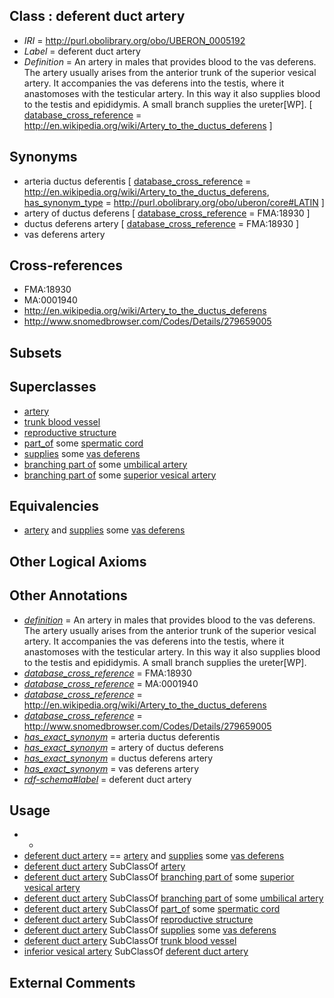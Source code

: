 
## Class : deferent duct artery

 * *IRI* = http://purl.obolibrary.org/obo/UBERON_0005192
 * *Label* = deferent duct artery
 * *Definition* = An artery in males that provides blood to the vas deferens. The artery usually arises from the anterior trunk of the superior vesical artery. It accompanies the vas deferens into the testis, where it anastomoses with the testicular artery. In this way it also supplies blood to the testis and epididymis. A small branch supplies the ureter[WP]. [ [database_cross_reference](../../ef/oboInOwl#hasDbXref.md) = http://en.wikipedia.org/wiki/Artery_to_the_ductus_deferens ]

## Synonyms

 * arteria ductus deferentis [ [database_cross_reference](../../ef/oboInOwl#hasDbXref.md) = http://en.wikipedia.org/wiki/Artery_to_the_ductus_deferens, [has_synonym_type](../../pe/oboInOwl#hasSynonymType.md) = http://purl.obolibrary.org/obo/uberon/core#LATIN ]
 * artery of ductus deferens [ [database_cross_reference](../../ef/oboInOwl#hasDbXref.md) = FMA:18930 ]
 * ductus deferens artery [ [database_cross_reference](../../ef/oboInOwl#hasDbXref.md) = FMA:18930 ]
 * vas deferens artery

## Cross-references

 * FMA:18930
 * MA:0001940
 * http://en.wikipedia.org/wiki/Artery_to_the_ductus_deferens
 * http://www.snomedbrowser.com/Codes/Details/279659005

## Subsets


## Superclasses

 * [artery](../../UBERON/37/UBERON_0001637.md)
 * [trunk blood vessel](../../UBERON/13/UBERON_0003513.md)
 * [reproductive structure](../../UBERON/56/UBERON_0005156.md)
 * [part_of](../../BFO/50/BFO_0000050.md) some [spermatic cord](../../UBERON/52/UBERON_0005352.md)
 * [supplies](../../RO/78/RO_0002178.md) some [vas deferens](../../UBERON/00/UBERON_0001000.md)
 * [branching part of](../../RO/80/RO_0002380.md) some [umbilical artery](../../UBERON/10/UBERON_0001310.md)
 * [branching part of](../../RO/80/RO_0002380.md) some [superior vesical artery](../../UBERON/12/UBERON_0001312.md)

## Equivalencies

 * [artery](../../UBERON/37/UBERON_0001637.md) and [supplies](../../RO/78/RO_0002178.md) some [vas deferens](../../UBERON/00/UBERON_0001000.md)

## Other Logical Axioms


## Other Annotations

 * *[definition](../../IAO/15/IAO_0000115.md)* = An artery in males that provides blood to the vas deferens. The artery usually arises from the anterior trunk of the superior vesical artery. It accompanies the vas deferens into the testis, where it anastomoses with the testicular artery. In this way it also supplies blood to the testis and epididymis. A small branch supplies the ureter[WP].
 * *[database_cross_reference](../../ef/oboInOwl#hasDbXref.md)* = FMA:18930
 * *[database_cross_reference](../../ef/oboInOwl#hasDbXref.md)* = MA:0001940
 * *[database_cross_reference](../../ef/oboInOwl#hasDbXref.md)* = http://en.wikipedia.org/wiki/Artery_to_the_ductus_deferens
 * *[database_cross_reference](../../ef/oboInOwl#hasDbXref.md)* = http://www.snomedbrowser.com/Codes/Details/279659005
 * *[has_exact_synonym](../../ym/oboInOwl#hasExactSynonym.md)* = arteria ductus deferentis
 * *[has_exact_synonym](../../ym/oboInOwl#hasExactSynonym.md)* = artery of ductus deferens
 * *[has_exact_synonym](../../ym/oboInOwl#hasExactSynonym.md)* = ductus deferens artery
 * *[has_exact_synonym](../../ym/oboInOwl#hasExactSynonym.md)* = vas deferens artery
 * *[rdf-schema#label](../../el/rdf-schema#label.md)* = deferent duct artery

## Usage

 * -
 * [deferent duct artery](../../UBERON/92/UBERON_0005192.md) == [artery](../../UBERON/37/UBERON_0001637.md) and [supplies](../../RO/78/RO_0002178.md) some [vas deferens](../../UBERON/00/UBERON_0001000.md)
 * [deferent duct artery](../../UBERON/92/UBERON_0005192.md) SubClassOf [artery](../../UBERON/37/UBERON_0001637.md)
 * [deferent duct artery](../../UBERON/92/UBERON_0005192.md) SubClassOf [branching part of](../../RO/80/RO_0002380.md) some [superior vesical artery](../../UBERON/12/UBERON_0001312.md)
 * [deferent duct artery](../../UBERON/92/UBERON_0005192.md) SubClassOf [branching part of](../../RO/80/RO_0002380.md) some [umbilical artery](../../UBERON/10/UBERON_0001310.md)
 * [deferent duct artery](../../UBERON/92/UBERON_0005192.md) SubClassOf [part_of](../../BFO/50/BFO_0000050.md) some [spermatic cord](../../UBERON/52/UBERON_0005352.md)
 * [deferent duct artery](../../UBERON/92/UBERON_0005192.md) SubClassOf [reproductive structure](../../UBERON/56/UBERON_0005156.md)
 * [deferent duct artery](../../UBERON/92/UBERON_0005192.md) SubClassOf [supplies](../../RO/78/RO_0002178.md) some [vas deferens](../../UBERON/00/UBERON_0001000.md)
 * [deferent duct artery](../../UBERON/92/UBERON_0005192.md) SubClassOf [trunk blood vessel](../../UBERON/13/UBERON_0003513.md)
 * [inferior vesical artery](../../UBERON/11/UBERON_0001311.md) SubClassOf [deferent duct artery](../../UBERON/92/UBERON_0005192.md)

## External Comments

